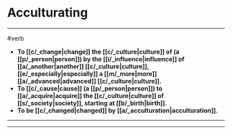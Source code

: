 # Acculturating
---
#verb
- **To [[c/_change|change]] the [[c/_culture|culture]] of (a [[p/_person|person]]) by the [[i/_influence|influence]] of [[a/_another|another]] [[c/_culture|culture]], [[e/_especially|especially]] a [[m/_more|more]] [[a/_advanced|advanced]] [[c/_culture|culture]].**
- **To [[c/_cause|cause]] (a [[p/_person|person]]) to [[a/_acquire|acquire]] the [[c/_culture|culture]] of [[s/_society|society]], starting at [[b/_birth|birth]].**
- **To be [[c/_changed|changed]] by [[a/_acculturation|acculturation]].**
---
---

